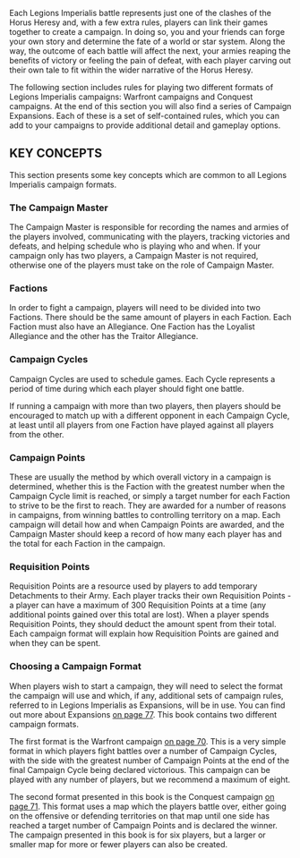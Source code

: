 Each Legions Imperialis battle represents just one of the clashes of the Horus Heresy and, with a few extra rules, players can link their games together to create a campaign. In doing so, you and your friends can forge your own story and determine the fate of a world or star system. Along the way, the outcome of each battle will affect the next, your armies reaping the benefits of victory or feeling the pain of defeat, with each player carving out their own tale to fit within the wider narrative of the Horus Heresy.

The following section includes rules for playing two different formats of Legions Imperialis campaigns: Warfront campaigns and Conquest campaigns. At the end of this section you will also find a series of Campaign Expansions. Each of these is a set of self-contained rules, which you can add to your campaigns to provide additional detail and gameplay options.

## KEY CONCEPTS

This section presents some key concepts which are common to all Legions Imperialis campaign formats.

### The Campaign Master

The Campaign Master is responsible for recording the names and armies of the players involved, communicating with the players, tracking victories and defeats, and helping schedule who is playing who and when. If your campaign only has two players, a Campaign Master is not required, otherwise one of the players must take on the role of Campaign Master.

### Factions

In order to fight a campaign, players will need to be divided into two Factions. There should be the same amount of players in each Faction. Each Faction must also have an Allegiance. One Faction has the Loyalist Allegiance and the other has the Traitor Allegiance.

### Campaign Cycles

Campaign Cycles are used to schedule games. Each Cycle represents a period of time during which each player should fight one battle.

If running a campaign with more than two players, then players should be encouraged to match up with a different opponent in each Campaign Cycle, at least until all players from one Faction have played against all players from the other.

### Campaign Points

These are usually the method by which overall victory in a campaign is determined, whether this is the Faction with the greatest number when the Campaign Cycle limit is reached, or simply a target number for each Faction to strive to be the first to reach. They are awarded for a number of reasons in campaigns, from winning battles to controlling territory on a map. Each campaign will detail how and when Campaign Points are awarded, and the Campaign Master should keep a record of how many each player has and the total for each Faction in the campaign.

### Requisition Points

Requisition Points are a resource used by players to add temporary Detachments to their Army. Each player tracks their own Requisition Points - a player can have a maximum of 300 Requisition Points at a time (any additional points gained over this total are lost). When a player spends Requisition Points, they should deduct the amount spent from their total. Each campaign format will explain how Requisition Points are gained and when they can be spent.

### Choosing a Campaign Format

When players wish to start a campaign, they will need to select the format the campaign will use and which, if any, additional sets of campaign rules, referred to in Legions Imperialis as Expansions, will be in use. You can find out more about Expansions [on page 77](../legions_imperialis_campaigns/campaign_expansions.md). This book contains two different campaign formats.

The first format is the Warfront campaign [on page 70](../legions_imperialis_campaigns/warfront_campaign.md). This is a very simple format in which players fight battles over a number of Campaign Cycles, with the side with the greatest number of Campaign Points at the end of the final Campaign Cycle being declared victorious. This campaign can be played with any number of players, but we recommend a maximum of eight.

The second format presented in this book is the Conquest campaign [on page 71](../legions_imperialis_campaigns/conquest_campaigns.md). This format uses a map which the players battle over, either going on the offensive or defending territories on that map until one side has reached a target number of Campaign Points and is declared the winner. The campaign presented in this book is for six players, but a larger or smaller map for more or fewer players can also be created.
